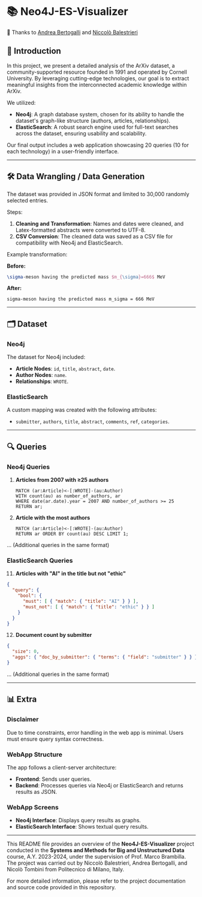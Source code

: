 # 📚 Neo4J-ES-Visualizer
👥 Thanks to [Andrea Bertogalli](https://github.com/andberto) and [Niccolò Balestrieri](https://github.com/NiccoloBalestrieri)
## 📝 Introduction

In this project, we present a detailed analysis of the ArXiv dataset, a community-supported resource founded in 1991 and operated by Cornell University. By leveraging cutting-edge technologies, our goal is to extract meaningful insights from the interconnected academic knowledge within ArXiv.

We utilized:
- **Neo4j**: A graph database system, chosen for its ability to handle the dataset's graph-like structure (authors, articles, relationships).
- **ElasticSearch**: A robust search engine used for full-text searches across the dataset, ensuring usability and scalability.

Our final output includes a web application showcasing 20 queries (10 for each technology) in a user-friendly interface.

---

## 🛠️ Data Wrangling / Data Generation

The dataset was provided in JSON format and limited to 30,000 randomly selected entries. 

Steps:
1. **Cleaning and Transformation**: Names and dates were cleaned, and Latex-formatted abstracts were converted to UTF-8.
2. **CSV Conversion**: The cleaned data was saved as a CSV file for compatibility with Neo4j and ElasticSearch.

Example transformation:

**Before:**
```latex
\sigma-meson having the predicted mass $m_{\sigma}=666$ MeV
```

**After:**
```
sigma-meson having the predicted mass m_sigma = 666 MeV
```

---

## 🗂️ Dataset

### Neo4j
The dataset for Neo4j included:
- **Article Nodes**: `id`, `title`, `abstract`, `date`.
- **Author Nodes**: `name`.
- **Relationships**: `WROTE`.

### ElasticSearch
A custom mapping was created with the following attributes:
- `submitter`, `authors`, `title`, `abstract`, `comments`, `ref`, `categories`.

---

## 🔍 Queries

### Neo4j Queries
1. **Articles from 2007 with ≥25 authors**
   ```cypher
   MATCH (ar:Article)<-[:WROTE]-(au:Author)
   WITH count(au) as number_of_authors, ar
   WHERE date(ar.date).year = 2007 AND number_of_authors >= 25
   RETURN ar;
   ```
2. **Article with the most authors**
   ```cypher
   MATCH (ar:Article)<-[:WROTE]-(au:Author)
   RETURN ar ORDER BY count(au) DESC LIMIT 1;
   ```

... (Additional queries in the same format)

### ElasticSearch Queries
11. **Articles with "AI" in the title but not "ethic"**
   ```json
   {
     "query": {
       "bool": {
         "must": [ { "match": { "title": "AI" } } ],
         "must_not": [ { "match": { "title": "ethic" } } ]
       }
     }
   }
   ```
12. **Document count by submitter**
   ```json
   {
     "size": 0,
     "aggs": { "doc_by_submitter": { "terms": { "field": "submitter" } } }
   }
   ```

... (Additional queries in the same format)

---

## 📊 Extra

### Disclaimer
Due to time constraints, error handling in the web app is minimal. Users must ensure query syntax correctness.

### WebApp Structure
The app follows a client-server architecture:
- **Frontend**: Sends user queries.
- **Backend**: Processes queries via Neo4j or ElasticSearch and returns results as JSON.

### WebApp Screens
- **Neo4j Interface**: Displays query results as graphs.
- **ElasticSearch Interface**: Shows textual query results.
---

This README file provides an overview of the **Neo4J-ES-Visualizer** project conducted in the **Systems and Methods for Big and Unstructured Data** course, A.Y. 2023-2024, under the supervision of Prof. Marco Brambilla. The project was carried out by Niccolò Balestrieri, Andrea Bertogalli, and Nicolò Tombini from Politecnico di Milano, Italy.

For more detailed information, please refer to the project documentation and source code provided in this repository.
